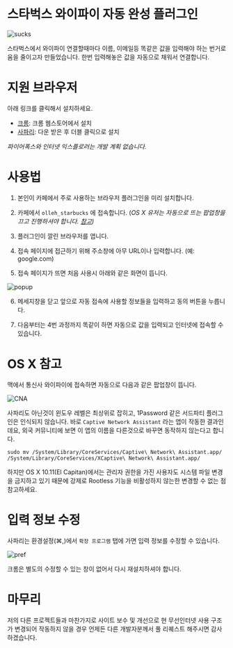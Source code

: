 # 스타벅스 와이파이 자동 완성 플러그인

![sucks](https://raw.githubusercontent.com/mrz1277/Starsucks/master/images/sucks.jpg)

스타벅스에서 와이파이 연결할때마다 이름, 이메일등 똑같은 값을 입력해야 하는 번거로움을 줄이고자 만들었습니다. 한번 입력해놓은 값을 자동으로 채워서 연결합니다.

# 지원 브라우저

아래 링크를 클릭해서 설치하세요.

*  [크롬](https://chrome.google.com/webstore/detail/starsucks/ccpijncgingpepdgbjaglhnomiikmenp): 크롬 웹스토어에서 설치
*  [사파리](https://github.com/mrz1277/Starsucks/releases/download/1.0.0/Starsucks.safariextz): 다운 받은 후 더블 클릭으로 설치

_파이어폭스와 인터넷 익스플로러는 개발 계획 없습니다._

# 사용법

1. 본인이 카페에서 주로 사용하는 브라우저 플러그인을 미리 설치합니다.

2. 카페에서 `olleh_starbucks` 에 접속합니다.
(_OS X 유저는 자동으로 뜨는 팝업창을 끄고 진행하셔야 합니다. [참고](#os-x-참고))_

3. 플러그인이 깔린 브라우저를 엽니다.

4. 접속 페이지에 접근하기 위해 주소창에 아무 URL이나 입력합니다. (예: google.com)

5. 접속 페이지가 뜨면 처음 사용시 아래와 같은 화면이 뜹니다.

![popup](https://raw.githubusercontent.com/mrz1277/Starsucks/master/images/popup.png)

6. 메세지창을 닫고 앞으로 자동 접속에 사용할 정보들을 입력하고 동의 버튼을 누릅니다.

7. 다음부터는 4번 과정까지 똑같이 하면 자동으로 값을 입력되고 인터넷에 접속할 수 있습니다.

# OS X 참고

맥에서 통신사 와이파이에 접속하면 자동으로 다음과 같은 팝업창이 뜹니다.

![CNA](https://raw.githubusercontent.com/mrz1277/Starsucks/master/images/CNA.png)

사파리도 아닌것이 윈도우 레벨은 최상위로 잡히고, 1Password 같은 서드파티 플러그인은 인식되지 않습니다.
바로 `Captive Network Assistant` 라는 앱이 작동한 결과인데요, 외국 커뮤니티에 보면 이 앱의 이름을 다른것으로 바꾸면 동작하지 않는다고 합니다.

```
sudo mv /System/Library/CoreServices/Captive\ Network\ Assistant.app/ /System/Library/CoreServices/XCaptive\ Network\ Assistant.app/
```

하지만 OS X 10.11(El Capitan)에서는 관리자 권한을 가진 사용자도 시스템 파일 변경을 금지하고 있기 때문에 강제로 Rootless 기능을 비활성하지 않는한 변경할 수 없는 점 참고하세요.

# 입력 정보 수정

사파리는 환경설정(⌘,)에서 `확장 프로그램` 탭에 가면 입력 정보를 수정할 수 있습니다.

![pref](https://raw.githubusercontent.com/mrz1277/Starsucks/master/images/safari_pref.png)

크롬은 별도의 수정할 수 있는 창이 없어서 다시 재설치하셔야 합니다.

# 마무리

저의 다른 프로젝트들과 마찬가지로 사이트 보수 및 개선으로 현 무선인터넷 사용 구조가 변경되어 작동하지 않을 경우 언제든 다른 개발자분께서 풀 리퀘스트 해주시면 감사하겠습니다.

